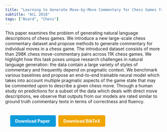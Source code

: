 ```yaml
---
title: "Learning to Generate Move-by-Move Commentary for Chess Games from Large-Scale Social Forum Data"
subtitle: "ACL 2018"
tags: ["Board", "Chess"]
---
```


This paper examines the problem of generating natural language descriptions of chess games. We introduce a new large-scale chess commentary dataset and propose methods to generate commentary for individual moves in a chess game. The introduced dataset consists of more than 298K chess move-commentary pairs across 11K chess games. We highlight how this task poses unique research challenges in natural language generation: the data contain a large variety of styles of commentary and frequently depend on pragmatic context. We benchmark various baselines and propose an end-to-end trainable neural model which takes into account multiple pragmatic aspects of the game state that may be commented upon to describe a given chess move. Through a human study on predictions for a subset of the data which deals with direct move descriptions, we observe that outputs from our models are rated similar to ground truth commentary texts in terms of correctness and fluency.

<div style="margin-top: 1rem; padding: 1rem; display: inline-block;">

  <a href="https://doi.org/10.18653/v1/P18-1154" target="_blank" style="background-color: #0d9bdc; color: white; padding: 10px 16px; margin-right: 8px; text-decoration: none; border-radius: 4px; font-weight: bold;">
    Download Paper
  </a>

  <a href="../bib/learning-to-generate-move-by-move-commentary-for-chess-games-from-large-scale-social-forum-data.bib" download style="background-color: #f0a500; color: white; padding: 10px 16px; text-decoration: none; border-radius: 4px; font-weight: bold;">
    Download BibTeX
  </a>

</div>
